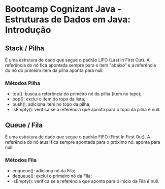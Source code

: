 # Bootcamp Cognizant Java - Estruturas de Dados em Java: Introdução

## Stack / Pilha
É uma estrutura de dado que segue o padrão LIFO (Last In First Out). A referência do nó fica apontada sempre para o item "abaixo" e a referência do nó do primeiro item da pilha 
aponta para null.

### Métodos Pilha
* top(): busca a referência do primeiro nó da pilha (item no topo);
* pop(): exclui o item do topo da lista;
* push(): adiciona item no topo da pilha;
* isEmpty(): verifica se a referência que aponta para o topo da pilha é null.

## Queue / Fila
É uma estrutura de dado que segue o padrão FIFO (First In First Out). A referência do nó atual fica sempre apontada para o próximo nó.
aponta para null

### Métodos Fila
* enqueue(): adiciona nó da Fila;
* dequeue(): exclui o primeiro nó da Fila;
* isEmpty(): verifica se a referência que aponta para o início da Fila é null.

